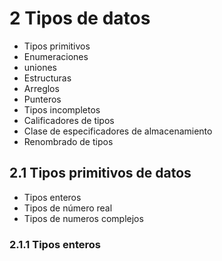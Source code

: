 # 2 Tipos de datos #

- Tipos primitivos
- Enumeraciones
- uniones
- Estructuras
- Arreglos
- Punteros
- Tipos incompletos
- Calificadores de tipos
- Clase de especificadores de almacenamiento
- Renombrado de tipos

## 2.1 Tipos primitivos de datos ##

- Tipos enteros
- Tipos de número real
- Tipos de numeros complejos

### 2.1.1 Tipos enteros ###